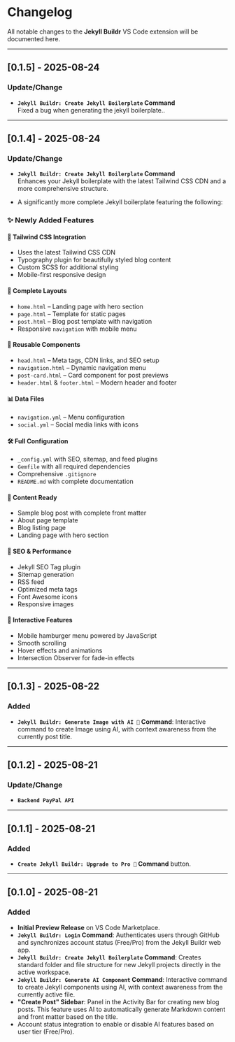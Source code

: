 # Changelog

All notable changes to the **Jekyll Buildr** VS Code extension will be documented here.

---

## [0.1.5] - 2025-08-24

### Update/Change

- **`Jekyll Buildr: Create Jekyll Boilerplate` Command**  
  Fixed a bug when generating the jekyll boilerplate..

---

## [0.1.4] - 2025-08-24

### Update/Change

- **`Jekyll Buildr: Create Jekyll Boilerplate` Command**  
  Enhances your Jekyll boilerplate with the latest Tailwind CSS CDN and a more comprehensive structure.

- A significantly more complete Jekyll boilerplate featuring the following:

### ✨ Newly Added Features

#### 🎨 Tailwind CSS Integration
- Uses the latest Tailwind CSS CDN  
- Typography plugin for beautifully styled blog content  
- Custom SCSS for additional styling  
- Mobile-first responsive design  

#### 📱 Complete Layouts
- `home.html` – Landing page with hero section  
- `page.html` – Template for static pages  
- `post.html` – Blog post template with navigation  
- Responsive `navigation` with mobile menu  

#### 🔧 Reusable Components
- `head.html` – Meta tags, CDN links, and SEO setup  
- `navigation.html` – Dynamic navigation menu  
- `post-card.html` – Card component for post previews  
- `header.html` & `footer.html` – Modern header and footer  

#### 📊 Data Files
- `navigation.yml` – Menu configuration  
- `social.yml` – Social media links with icons  

#### 🛠 Full Configuration
- `_config.yml` with SEO, sitemap, and feed plugins  
- `Gemfile` with all required dependencies  
- Comprehensive `.gitignore`  
- `README.md` with complete documentation  

#### 📝 Content Ready
- Sample blog post with complete front matter  
- About page template  
- Blog listing page  
- Landing page with hero section  

#### 🎯 SEO & Performance
- Jekyll SEO Tag plugin  
- Sitemap generation  
- RSS feed  
- Optimized meta tags  
- Font Awesome icons  
- Responsive images  

#### 📱 Interactive Features
- Mobile hamburger menu powered by JavaScript  
- Smooth scrolling  
- Hover effects and animations  
- Intersection Observer for fade-in effects  

---

## [0.1.3] - 2025-08-22

### Added

* **`Jekyll Buildr: Generate Image with AI 👑` Command**: Interactive command to create Image using AI, with context awareness from the currently post title.
---

## [0.1.2] - 2025-08-21

### Update/Change

* **`Backend PayPal API`**
---

## [0.1.1] - 2025-08-21

### Added

* **`Create Jekyll Buildr: Upgrade to Pro 👑` Command** button.
---

## [0.1.0] - 2025-08-21

### Added

* **Initial Preview Release** on VS Code Marketplace.
* **`Jekyll Buildr: Login` Command**: Authenticates users through GitHub and synchronizes account status (Free/Pro) from the Jekyll Buildr web app.
* **`Jekyll Buildr: Create Jekyll Boilerplate` Command**: Creates standard folder and file structure for new Jekyll projects directly in the active workspace.
* **`Jekyll Buildr: Generate AI Component` Command**: Interactive command to create Jekyll components using AI, with context awareness from the currently active file.
* **"Create Post" Sidebar**: Panel in the Activity Bar for creating new blog posts. This feature uses AI to automatically generate Markdown content and front matter based on the title.
* Account status integration to enable or disable AI features based on user tier (Free/Pro).
